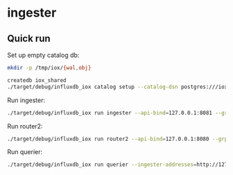 # ingester

## Quick run

Set up empty catalog db:

```bash
mkdir -p /tmp/iox/{wal,obj}

createdb iox_shared
./target/debug/influxdb_iox catalog setup --catalog-dsn postgres:///iox_shared
```

Run ingester:

```bash
./target/debug/influxdb_iox run ingester --api-bind=127.0.0.1:8081 --grpc-bind=127.0.0.1:8042 --wal-directory /tmp/iox/wal  --catalog-dsn postgres:///iox_shared --object-store=file --data-dir=/tmp/iox/obj -v
```

Run router2:

```bash
./target/debug/influxdb_iox run router2 --api-bind=127.0.0.1:8080 --grpc-bind=127.0.0.1:8085 --ingester-addresses=127.0.0.1:8042 --catalog-dsn postgres:///iox_shared -v
```

Run querier:

```bash
./target/debug/influxdb_iox run querier --ingester-addresses=http://127.0.0.1:8042 --api-bind 127.0.0.1:8083 --grpc-bind 127.0.0.1:8082 --catalog-dsn postgres:///iox_shared --object-store=file --data-dir=/tmp/iox/obj -v
```

